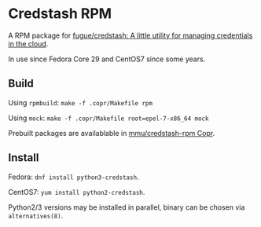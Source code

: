 # Credstash RPM

A RPM package for [fugue/credstash: A little utility for managing credentials in the cloud](https://github.com/fugue/credstash).

In use since Fedora Core 29 and CentOS7 since some years.

## Build 

Using `rpmbuild`: `make -f .copr/Makefile rpm`

Using `mock`: `make -f .copr/Makefile root=epel-7-x86_64 mock`

Prebuilt packages are availablable in [mmu/credstash-rpm Copr](https://copr.fedorainfracloud.org/coprs/mmu/credstash-rpm/).

## Install

Fedora: `dnf install python3-credstash`.

CentOS7: `yum install python2-credstash`.

Python2/3 versions may be installed in parallel, binary can be chosen via `alternatives(8)`.

